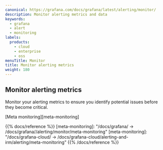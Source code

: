 ```yaml
---
canonical: https://grafana.com/docs/grafana/latest/alerting/monitor/
description: Monitor alerting metrics and data
keywords:
  - grafana
  - alert
  - monitoring
labels:
  products:
    - cloud
    - enterprise
    - oss
menuTitle: Monitor
title: Monitor alerting metrics
weight: 180
---
```


## Monitor alerting metrics

Monitor your alerting metrics to ensure you identify potential issues before they become critical.

[Meta monitoring][meta-monitoring]

{{% docs/reference %}}
[meta-monitoring]: "/docs/grafana/ -> /docs/grafana/<GRAFANA VERSION>/alerting/monitor/meta-monitoring"
[meta-monitoring]: "/docs/grafana-cloud/ -> /docs/grafana-cloud/alerting-and-irm/alerting/meta-monitoring"
{{% /docs/reference %}}
